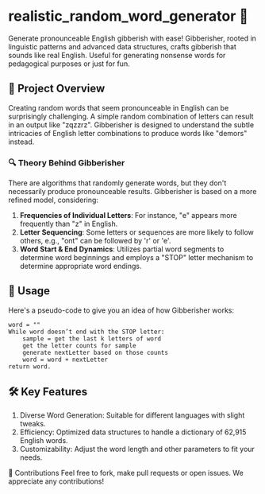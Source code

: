 # realistic_random_word_generator 📖

Generate pronounceable English gibberish with ease! Gibberisher, rooted in linguistic patterns and advanced data structures, crafts gibberish that sounds like real English. Useful for generating nonsense words for pedagogical purposes or just for fun.

## 🎯 Project Overview

Creating random words that seem pronounceable in English can be surprisingly challenging. A simple random combination of letters can result in an output like "zqzzrz". Gibberisher is designed to understand the subtle intricacies of English letter combinations to produce words like "demors" instead.

### 🔍 Theory Behind Gibberisher

There are algorithms that randomly generate words, but they don't necessarily produce pronounceable results. Gibberisher is based on a more refined model, considering:

1. **Frequencies of Individual Letters**: For instance, "e" appears more frequently than "z" in English.
2. **Letter Sequencing**: Some letters or sequences are more likely to follow others, e.g., "ont" can be followed by 'r' or 'e'.
3. **Word Start & End Dynamics**: Utilizes partial word segments to determine word beginnings and employs a "STOP" letter mechanism to determine appropriate word endings.

## 🚀 Usage

Here's a pseudo-code to give you an idea of how Gibberisher works:

```plaintext
word = ""
While word doesn’t end with the STOP letter:
    sample = get the last k letters of word
    get the letter counts for sample
    generate nextLetter based on those counts
    word = word + nextLetter
return word.
```

## 🛠 Key Features
1. Diverse Word Generation: Suitable for different languages with slight tweaks.
2. Efficiency: Optimized data structures to handle a dictionary of 62,915 English words.
3. Customizability: Adjust the word length and other parameters to fit your needs.

🙌 Contributions
Feel free to fork, make pull requests or open issues. We appreciate any contributions!
